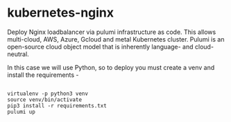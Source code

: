 # kubernetes-nginx

Deploy Nginx loadbalancer via pulumi infrastructure as code. This allows multi-cloud, AWS, Azure, Gcloud and metal Kubernetes cluster. Pulumi is an open-source cloud object model that is inherently language- and cloud-neutral.

In this case we will use Python, so to deploy you must create a venv and install the requirements -

```

virtualenv -p python3 venv
source venv/bin/activate
pip3 install -r requirements.txt
pulumi up
